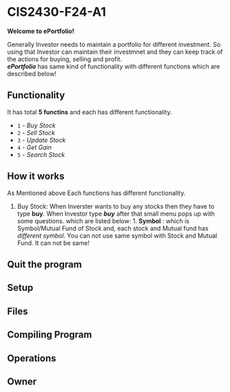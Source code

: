 # CIS2430-F24-A1

**Welcome to ePortfolio!** <br>

Generally Investor needs to maintain a portfolio for different investment. So using that Investor can maintain their investmnet and they can keep track of the actions for buying, selling and profit. <br> **_ePortfolio_** has same kind of functionality with different functions which are described below!


## Functionality
It has total **5 functins** and each has different functionality. <br>

- `1` - _Buy Stock_
- `2` - _Sell Stock_
- `3` - _Update Stock_
- `4` - _Get Gain_
- `5` - _Search Stock_


## How it works

As Mentioned above Each functions has different functionality.
 1. Buy Stock: When Inverster wants to buy any stocks then they have to type **buy**. When Investor type **_buy_** after that small menu pops up with some questions. which are listed below:
        1. **Symbol** : which is Symbol/Mutual Fund of Stock and, each stock and Mutual fund has _*different symbol*_. You can not use same symbol with Stock and Mutual Fund. It can not be same! 

## Quit the program

## Setup

## Files

## Compiling Program

## Operations

## Owner

